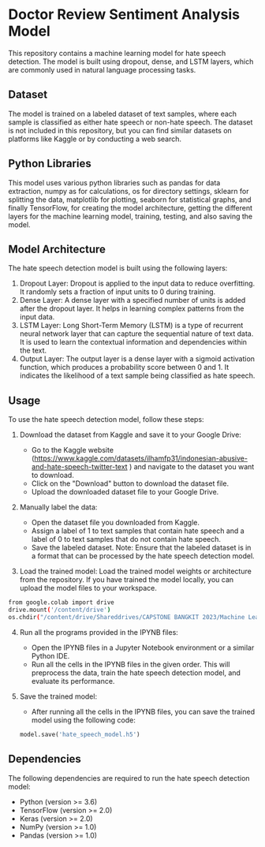 # Doctor Review Sentiment Analysis Model
This repository contains a machine learning model for hate speech detection. The model is built using dropout, dense, and LSTM layers, which are commonly used in natural language processing tasks.

## Dataset
The model is trained on a labeled dataset of text samples, where each sample is classified as either hate speech or non-hate speech. The dataset is not included in this repository, but you can find similar datasets on platforms like Kaggle or by conducting a web search.

## Python Libraries
This model uses various python libraries such as pandas for data extraction, numpy as for calculations, os for directory settings, sklearn for splitting the data, matplotlib for plotting, seaborn for statistical graphs, and finally TensorFlow, for creating the model architecture, getting the different layers for the machine learning model, training, testing, and also saving the model.

## Model Architecture
The hate speech detection model is built using the following layers:
1. Dropout Layer: Dropout is applied to the input data to reduce overfitting. It randomly sets a fraction of input units to 0 during training.
2. Dense Layer: A dense layer with a specified number of units is added after the dropout layer. It helps in learning complex patterns from the input data.
3. LSTM Layer: Long Short-Term Memory (LSTM) is a type of recurrent neural network layer that can capture the sequential nature of text data. It is used to learn the contextual information and dependencies within the text.
4. Output Layer: The output layer is a dense layer with a sigmoid activation function, which produces a probability score between 0 and 1. It indicates the likelihood of a text sample being classified as hate speech.

## Usage
To use the hate speech detection model, follow these steps:
1. Download the dataset from Kaggle and save it to your Google Drive:
   - Go to the Kaggle website (https://www.kaggle.com/datasets/ilhamfp31/indonesian-abusive-and-hate-speech-twitter-text ) and navigate to the dataset you want to download.
   - Click on the "Download" button to download the dataset file.
   - Upload the downloaded dataset file to your Google Drive.
2. Manually label the data:
   - Open the dataset file you downloaded from Kaggle.
   - Assign a label of 1 to text samples that contain hate speech and a label of 0 to text samples that do not contain hate speech.
   - Save the labeled dataset.
   Note: Ensure that the labeled dataset is in a format that can be processed by the hate speech detection model.

3. Load the trained model: Load the trained model weights or architecture from the repository. If you have trained the model locally, you can upload the model files to your workspace.
```bash
from google.colab import drive
drive.mount('/content/drive')
os.chdir("/content/drive/Shareddrives/CAPSTONE BANGKIT 2023/Machine Learning/Hate Speech 2")
```

4. Run all the programs provided in the IPYNB files:
   - Open the IPYNB files in a Jupyter Notebook environment or a similar Python IDE.
   - Run all the cells in the IPYNB files in the given order. This will preprocess the data, train the hate speech detection model, and evaluate its performance.

5. Save the trained model:
   - After running all the cells in the IPYNB files, you can save the trained model using the following code:

   ```python
   model.save('hate_speech_model.h5')
   ```
   
## Dependencies

The following dependencies are required to run the hate speech detection model:

- Python (version >= 3.6)
- TensorFlow (version >= 2.0)
- Keras (version >= 2.0)
- NumPy (version >= 1.0)
- Pandas (version >= 1.0)
